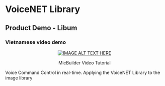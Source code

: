 # VoiceNET Library
## Product Demo - Libum
### Vietnamese video demo ###
<div align="center">

[![IMAGE ALT TEXT HERE](https://img.youtube.com/vi/DlrB0pS42hE/0.jpg)](https://www.youtube.com/watch?v=DlrB0pS42hE)

MicBuilder Video Tutorial

</div>

Voice Command Control in real-time. Applying the VoiceNET Library to the image library

